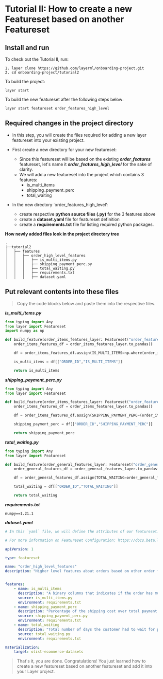 # Tutorial II: How to create a new Featureset based on another Featureset

## Install and run
To check out the Tutorial II, run:
```commandline
1. layer clone https://github.com/layerml/onboarding-project.git
2. cd onboarding-project/tutorial2
```

To build the project:
```commandline
layer start
```

To build the new featureset after the following steps below:
```commandline
layer start featureset order_features_high_level
```

## Required changes in the project directory

- In this step, you will create the files required for adding a new layer featureset into your existing project.


- First create a new directory for your new featureset:
  - Since this featureset will be based on the existing ***order_features*** featureset, 
  let's name it ***order_features_high_level*** for the sake of clarity.
  - We will add a new featureset into the project which contains 3 features:
    - is_multi_items
    - shipping_payment_perc
    - total_waiting


- In the new directory 'order_features_high_level':
  - create respective **python source files (.py)** for the 3 features above 
  - create a **dataset.yaml** file for featureset definition 
  - create a **requirements.txt** file for listing required python packages.

**How newly added files look in the project directory tree**
```
.
├──tutorial2  
│   ├── features
│   │   ├── order_high_level_features
│   │   │   ├── is_multi_items.py
│   │   │   ├── shipping_payment_perc.py
│   │   │   ├── total_waiting.py
│   │   │   ├── requirements.txt
│   │   │   ├── dataset.yaml
```
## Put relevant contents into these files
>Copy the code blocks below and paste them into the respective files.

***is_multi_items.py***
```python
from typing import Any
from layer import Featureset
import numpy as np

def build_feature(order_items_features_layer: Featureset("order_features")) -> Any:
    order_items_features_df = order_items_features_layer.to_pandas()

    df = order_items_features_df.assign(IS_MULTI_ITEMS=np.where(order_items_features_df.TOTAL_ITEMS > 1.0, 1, 0))

    is_multi_items = df[["ORDER_ID","IS_MULTI_ITEMS"]]

    return is_multi_items
```
***shipping_payment_perc.py***
```python
from typing import Any
from layer import Featureset

def build_feature(order_items_features_layer: Featureset("order_features")) -> Any:
    order_items_features_df = order_items_features_layer.to_pandas()

    df = order_items_features_df.assign(SHIPPING_PAYMENT_PERC=(order_items_features_df.TOTAL_FREIGHT_PRICE / (order_items_features_df.TOTAL_PRODUCT_PRICE + order_items_features_df.TOTAL_FREIGHT_PRICE)) * 100)

    shipping_payment_perc = df[["ORDER_ID","SHIPPING_PAYMENT_PERC"]]

    return shipping_payment_perc
```

***total_waiting.py***
```python
from typing import Any
from layer import Featureset

def build_feature(order_general_features_layer: Featureset("order_general_features")) -> Any:
    order_general_features_df = order_general_features_layer.to_pandas()

    df = order_general_features_df.assign(TOTAL_WAITING=order_general_features_df.PAYMENT_APPROVEMENT_WAITING.astype(int) + order_general_features_df.DELIVERED_CARRIER_WAITING.astype(int))

    total_waiting = df[["ORDER_ID","TOTAL_WAITING"]]

    return total_waiting

```

***requirements.txt***
```text
numpy==1.21.1
```

***dataset.yaml***
```yaml
# In this `yaml` file, we will define the attributes of our featureset.

# For more information on Featureset Configuration: https://docs.beta.layer.co/docs/datacatalog/featuresets

apiVersion: 1

type: featureset

name: "order_high_level_features"
description: "Higher level features about orders based on other order featureset: order_features"


features:
    - name: is_multi_items
      description: "A binary columns that indicates if the order has multiple items (1) or not (0)."
      source: is_multi_items.py
      environment: requirements.txt
    - name: shipping_payment_perc
      description: "Percentage of the shipping cost over total payment."
      source: shipping_payment_perc.py
      environment: requirements.txt
    - name: total_waiting
      description: "Total number of days the customer had to wait for payment approvement and carrier to pick up the items of the order."
      source: total_waiting.py
      environment: requirements.txt

materialization:
    target: olist-ecommerce-datasets
```

> That's it, you are done. Congratulations! You just learned how to create a new featureset based on another featureset and add it into your Layer project.

